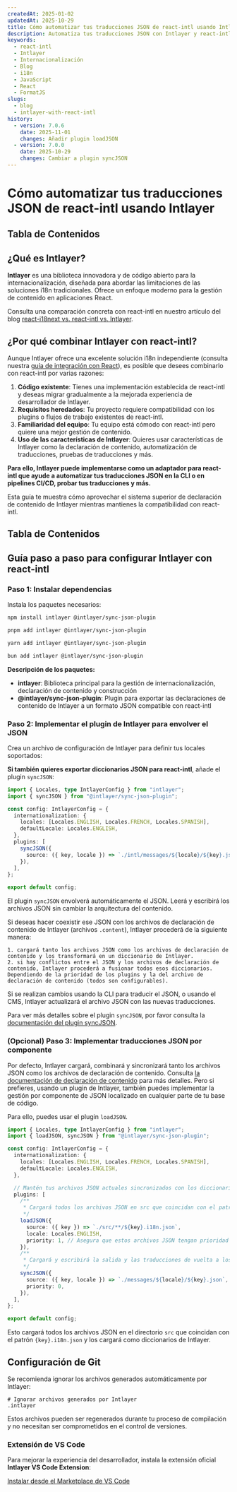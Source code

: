 ```yaml
---
createdAt: 2025-01-02
updatedAt: 2025-10-29
title: Cómo automatizar tus traducciones JSON de react-intl usando Intlayer
description: Automatiza tus traducciones JSON con Intlayer y react-intl para una internacionalización mejorada en aplicaciones React.
keywords:
  - react-intl
  - Intlayer
  - Internacionalización
  - Blog
  - i18n
  - JavaScript
  - React
  - FormatJS
slugs:
  - blog
  - intlayer-with-react-intl
history:
  - version: 7.0.6
    date: 2025-11-01
    changes: Añadir plugin loadJSON
  - version: 7.0.0
    date: 2025-10-29
    changes: Cambiar a plugin syncJSON
---
```


# Cómo automatizar tus traducciones JSON de react-intl usando Intlayer

## Tabla de Contenidos

<TOC/>

## ¿Qué es Intlayer?

**Intlayer** es una biblioteca innovadora y de código abierto para la internacionalización, diseñada para abordar las limitaciones de las soluciones i18n tradicionales. Ofrece un enfoque moderno para la gestión de contenido en aplicaciones React.

Consulta una comparación concreta con react-intl en nuestro artículo del blog [react-i18next vs. react-intl vs. Intlayer](https://github.com/aymericzip/intlayer/blob/main/docs/blog/es/react-i18next_vs_react-intl_vs_intlayer.md).

## ¿Por qué combinar Intlayer con react-intl?

Aunque Intlayer ofrece una excelente solución i18n independiente (consulta nuestra [guía de integración con React](https://github.com/aymericzip/intlayer/blob/main/docs/docs/es/intlayer_with_vite+react.md)), es posible que desees combinarlo con react-intl por varias razones:

1. **Código existente**: Tienes una implementación establecida de react-intl y deseas migrar gradualmente a la mejorada experiencia de desarrollador de Intlayer.
2. **Requisitos heredados**: Tu proyecto requiere compatibilidad con los plugins o flujos de trabajo existentes de react-intl.
3. **Familiaridad del equipo**: Tu equipo está cómodo con react-intl pero quiere una mejor gestión de contenido.
4. **Uso de las características de Intlayer**: Quieres usar características de Intlayer como la declaración de contenido, automatización de traducciones, pruebas de traducciones y más.

**Para ello, Intlayer puede implementarse como un adaptador para react-intl que ayude a automatizar tus traducciones JSON en la CLI o en pipelines CI/CD, probar tus traducciones y más.**

Esta guía te muestra cómo aprovechar el sistema superior de declaración de contenido de Intlayer mientras mantienes la compatibilidad con react-intl.

## Tabla de Contenidos

<TOC/>

## Guía paso a paso para configurar Intlayer con react-intl

### Paso 1: Instalar dependencias

Instala los paquetes necesarios:

```bash packageManager="npm"
npm install intlayer @intlayer/sync-json-plugin
```

```bash packageManager="pnpm"
pnpm add intlayer @intlayer/sync-json-plugin
```

```bash packageManager="yarn"
yarn add intlayer @intlayer/sync-json-plugin
```

```bash packageManager="bun"
bun add intlayer @intlayer/sync-json-plugin
```

**Descripción de los paquetes:**

- **intlayer**: Biblioteca principal para la gestión de internacionalización, declaración de contenido y construcción
- **@intlayer/sync-json-plugin**: Plugin para exportar las declaraciones de contenido de Intlayer a un formato JSON compatible con react-intl

### Paso 2: Implementar el plugin de Intlayer para envolver el JSON

Crea un archivo de configuración de Intlayer para definir tus locales soportados:

**Si también quieres exportar diccionarios JSON para react-intl**, añade el plugin `syncJSON`:

```typescript fileName="intlayer.config.ts"
import { Locales, type IntlayerConfig } from "intlayer";
import { syncJSON } from "@intlayer/sync-json-plugin";

const config: IntlayerConfig = {
  internationalization: {
    locales: [Locales.ENGLISH, Locales.FRENCH, Locales.SPANISH],
    defaultLocale: Locales.ENGLISH,
  },
  plugins: [
    syncJSON({
      source: ({ key, locale }) => `./intl/messages/${locale}/${key}.json`,
    }),
  ],
};

export default config;
```

El plugin `syncJSON` envolverá automáticamente el JSON. Leerá y escribirá los archivos JSON sin cambiar la arquitectura del contenido.

Si deseas hacer coexistir ese JSON con los archivos de declaración de contenido de Intlayer (archivos `.content`), Intlayer procederá de la siguiente manera:

    1. cargará tanto los archivos JSON como los archivos de declaración de contenido y los transformará en un diccionario de Intlayer.
    2. si hay conflictos entre el JSON y los archivos de declaración de contenido, Intlayer procederá a fusionar todos esos diccionarios. Dependiendo de la prioridad de los plugins y la del archivo de declaración de contenido (todos son configurables).

Si se realizan cambios usando la CLI para traducir el JSON, o usando el CMS, Intlayer actualizará el archivo JSON con las nuevas traducciones.

Para ver más detalles sobre el plugin `syncJSON`, por favor consulta la [documentación del plugin syncJSON](https://github.com/aymericzip/intlayer/blob/main/docs/docs/es/plugins/sync-json.md).

### (Opcional) Paso 3: Implementar traducciones JSON por componente

Por defecto, Intlayer cargará, combinará y sincronizará tanto los archivos JSON como los archivos de declaración de contenido. Consulta [la documentación de declaración de contenido](https://github.com/aymericzip/intlayer/blob/main/docs/docs/es/dictionary/content_file.md) para más detalles. Pero si prefieres, usando un plugin de Intlayer, también puedes implementar la gestión por componente de JSON localizado en cualquier parte de tu base de código.

Para ello, puedes usar el plugin `loadJSON`.

```ts fileName="intlayer.config.ts"
import { Locales, type IntlayerConfig } from "intlayer";
import { loadJSON, syncJSON } from "@intlayer/sync-json-plugin";

const config: IntlayerConfig = {
  internationalization: {
    locales: [Locales.ENGLISH, Locales.FRENCH, Locales.SPANISH],
    defaultLocale: Locales.ENGLISH,
  },

  // Mantén tus archivos JSON actuales sincronizados con los diccionarios de Intlayer
  plugins: [
    /**
     * Cargará todos los archivos JSON en src que coincidan con el patrón {key}.i18n.json
     */
    loadJSON({
      source: ({ key }) => `./src/**/${key}.i18n.json`,
      locale: Locales.ENGLISH,
      priority: 1, // Asegura que estos archivos JSON tengan prioridad sobre los archivos en `./locales/en/${key}.json`
    }),
    /**
     * Cargará y escribirá la salida y las traducciones de vuelta a los archivos JSON en el directorio locales
     */
    syncJSON({
      source: ({ key, locale }) => `./messages/${locale}/${key}.json`,
      priority: 0,
    }),
  ],
};

export default config;
```

Esto cargará todos los archivos JSON en el directorio `src` que coincidan con el patrón `{key}.i18n.json` y los cargará como diccionarios de Intlayer.

## Configuración de Git

Se recomienda ignorar los archivos generados automáticamente por Intlayer:

```plaintext fileName=".gitignore"
# Ignorar archivos generados por Intlayer
.intlayer
```

Estos archivos pueden ser regenerados durante tu proceso de compilación y no necesitan ser comprometidos en el control de versiones.

### Extensión de VS Code

Para mejorar la experiencia del desarrollador, instala la extensión oficial **Intlayer VS Code Extension**:

[Instalar desde el Marketplace de VS Code](https://marketplace.visualstudio.com/items?itemName=intlayer.intlayer-vs-code-extension)
